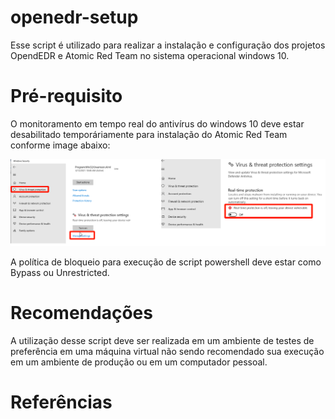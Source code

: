 # openedr-setup

Esse script é utilizado para realizar a instalação e configuração dos projetos OpendEDR e Atomic Red Team no sistema operacional windows 10. 

# Pré-requisito

O monitoramento em tempo real do antivírus do windows 10 deve estar desabilitado temporáriamente para instalação do Atomic Red Team conforme image abaixo:

![Virus e Threat protection settings](https://github.com/diego962/openedr-setup/blob/main/assets/file1.png)

A política de bloqueio para execução de script powershell deve estar como Bypass ou Unrestricted.

# Recomendações

A utilização desse script deve ser realizada em um ambiente de testes de preferência em uma máquina virtual não sendo recomendado sua execução em um ambiente de produção ou em um computador pessoal.

# Referências

[^1]: https://github.com/redcanaryco/atomic-red-team
[^2]: https://github.com/ComodoSecurity/openedr